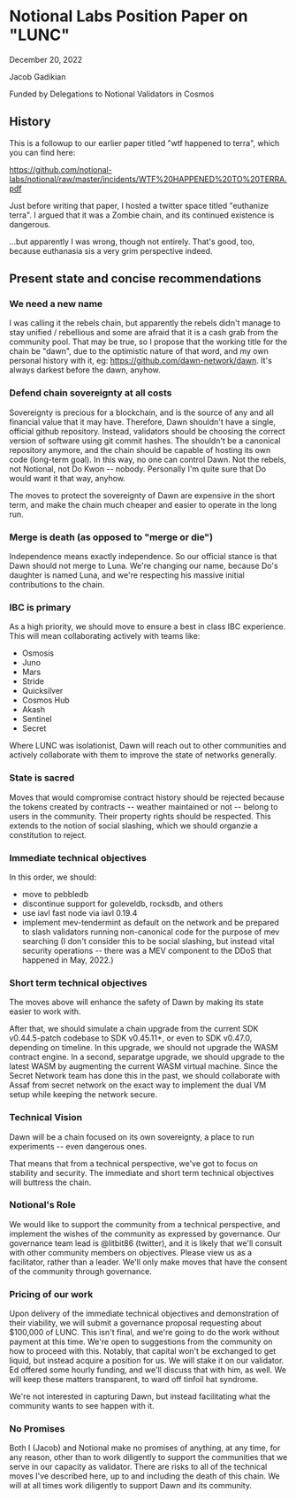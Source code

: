 # Notional Labs Position Paper on "LUNC"

December 20, 2022

Jacob Gadikian

Funded by Delegations to Notional Validators in Cosmos

## History

This is a followup to our earlier paper titled "wtf happened to terra", which you can find here:

https://github.com/notional-labs/notional/raw/master/incidents/WTF%20HAPPENED%20TO%20TERRA.pdf

Just before writing that paper, I hosted a twitter space titled "euthanize terra".  I argued that it was a Zombie chain, and its continued existence is dangerous.  

...but apparently I was wrong, though not entirely.  That's good, too, because euthanasia sis a very grim perspective indeed.  

## Present state and concise recommendations

### We need a new name

I was calling it the rebels chain, but apparently the rebels didn't manage to stay unified / rebellious and some are afraid that it is a cash grab from the community pool.  That may be true, so I propose that the working title for the chain be "dawn", due to the optimistic nature of that word, and my own personal history with it, eg: https://github.com/dawn-network/dawn.  It's always darkest before the dawn, anyhow.

### Defend chain sovereignty at all costs

Sovereignty is precious for a blockchain, and is the source of any and all financial value that it may have.  Therefore, Dawn shouldn't have a single, official github repository.  Instead, validators should be choosing the correct version of software using git commit hashes.  The shouldn't be a canonical repository anymore, and the chain should be capable of hosting its own code (long-term goal).  In this way, no one can control Dawn.  Not the rebels, not Notional, not Do Kwon -- nobody.  Personally I'm quite sure that Do would want it that way, anyhow.  

The moves to protect the sovereignty of Dawn are expensive in the short term, and make the chain much cheaper and easier to operate in the long run.

### Merge is death (as opposed to "merge or die")

Independence means exactly independence.  So our official stance is that Dawn should not merge to Luna.  We're changing our name, because Do's daughter is named Luna, and we're respecting his massive initial contributions to the chain. 

### IBC is primary

As a high priority, we should move to ensure a best in class IBC experience.  This will mean collaborating actively with teams like:

* Osmosis
* Juno
* Mars
* Stride
* Quicksilver
* Cosmos Hub
* Akash
* Sentinel
* Secret

Where LUNC was isolationist, Dawn will reach out to other communities and actively collaborate with them to improve the state of networks generally. 

### State is sacred

Moves that would compromise contract history should be rejected because the tokens created by contracts -- weather maintained or not -- belong to users in the community.  Their property rights should be respected.  This extends to the notion of social slashing, which we should organzie a constitution to reject.

### Immediate technical objectives

In this order, we should:

* move to pebbledb
* discontinue support for goleveldb, rocksdb, and others
* use iavl fast node via iavl 0.19.4
* implement mev-tendermint as default on the network and be prepared to slash validators running non-canonical code for the purpose of mev searching (I don't consider this to be social slashing, but instead vital security operations -- there was a MEV component to the DDoS that happened in May, 2022.)


### Short term technical objectives

The moves above will enhance the safety of Dawn by making its state easier to work with. 

After that, we should simulate a chain upgrade from the current SDK v0.44.5-patch codebase to SDK v0.45.11+, or even to SDK v0.47.0, depending on timeline.  In this upgrade, we should not upgrade the WASM contract engine.  In a second, separatge upgrade, we should upgrade to the latest WASM by augmenting the current WASM virtual machine.  Since the Secret Network team has done this in the past, we should collaborate with Assaf from secret network on the exact way to implement the dual VM setup while keeping the network secure.

### Technical Vision

Dawn will be a chain focused on its own sovereignty, a place to run experiments -- even dangerous ones.  

That means that from a technical perspective, we've got to focus on stability and security.  The immediate and short term technical objectives will buttress the chain.

### Notional's Role

We would like to support the community from a technical perspective, and implement the wishes of the community as expressed by governance.  Our governance team lead is @litbit86 (twitter), and it is likely that we'll consult with other community members on objectives.
Please view us as a facilitator, rather than a leader.  We'll only make moves that have the consent of the community through governance.

### Pricing of our work

Upon delivery of the immediate technical objectives and demonstration of their viability, we will submit a governance proposal requesting about $100,000 of LUNC.  This isn't final, and we're going to do the work without payment at this time.  We're open to suggestions from the community on how to proceed with this.  Notably, that capital won't be exchanged to get liquid, but instead acquire a position for us.  We will stake it on our validator.  Ed offered some hourly funding, and we'll discuss that with him, as well.  We will keep these matters transparent, to ward off tinfoil hat syndrome. 

We're not interested in capturing Dawn, but instead facilitating what the community wants to see happen with it.


### No Promises

Both I (Jacob) and Notional make no promises of anything, at any time, for any reason, other than to work diligently to support the communities that we serve in our capacity as validator. There are risks to all of the technical moves I've described here, up to and including the death of this chain.  We will at all times work diligently to support Dawn and its community.
